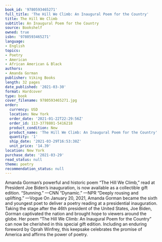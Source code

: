 ```yaml
---
book_id: '9780593465271'
full_title: 'The Hill We Climb: An Inaugural Poem for the Country'
title: The Hill We Climb
subtitle: An Inaugural Poem for the Country
source: Bookshelf
owned: true
isbn: '9780593465271'
language:
- English
topics:
- Poetry
- American
- African American & Black
authors:
- Amanda Gorman
publisher: Viking Books
length: 32 pages
date_published: '2021-03-30'
format: Hardcover
type: book
cover_filename: 9780593465271.jpg
order:
  currency: USD
  location: New York
  order_date: '2021-01-22T22:29:56Z'
  order_id: 113-3778801-5416218
  product_condition: New
  product_name: 'The Hill We Climb: An Inaugural Poem for the Country'
  quantity: '1'
  ship_date: '2021-03-29T16:53:38Z'
  unit_price: '14.39'
location: New York
purchase_date: '2021-03-29'
read_status: null
theme: poetry
recommendation_status: null
---
```

Amanda Gorman’s powerful and historic poem “The Hill We Climb,” read at President Joe Biden’s inauguration, is now available as a collectible gift edition.
“Stunning.” —CNN
“Dynamic.” —NPR
“Deeply rousing and uplifting.” —Vogue
On January 20, 2021, Amanda Gorman became the sixth and youngest poet to deliver a poetry reading at a presidential inauguration. Taking the stage after the 46th president of the United States, Joe Biden, Gorman captivated the nation and brought hope to viewers around the globe. Her poem “The Hill We Climb: An Inaugural Poem for the Country” can now be cherished in this special gift edition. Including an enduring foreword by Oprah Winfrey, this keepsake celebrates the promise of America and affirms the power of poetry.
